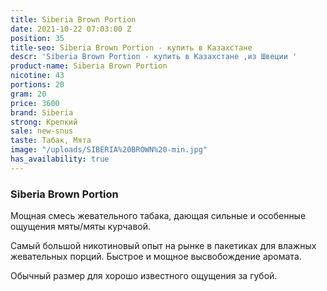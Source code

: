 ```yaml
---
title: Siberia Brown Portion
date: 2021-10-22 07:03:00 Z
position: 35
title-seo: Siberia Brown Portion - купить в Казахстане
descr: 'Siberia Brown Portion - купить в Казахстане ,из Швеции '
product-name: Siberia Brown Portion
nicotine: 43
portions: 20
gram: 20
price: 3600
brand: Siberia
strong: Крепкий
sale: new-snus
taste: Табак, Мята
image: "/uploads/SIBERIA%20BROWN%20-min.jpg"
has_availability: true
---
```


### Siberia Brown Portion
Мощная смесь жевательного табака, дающая сильные и особенные ощущения мяты/мяты курчавой.
 
Самый большой никотиновый опыт на рынке в пакетиках для влажных жевательных порций. Быстрое и мощное высвобождение аромата.

Обычный размер для хорошо известного ощущения за губой.
